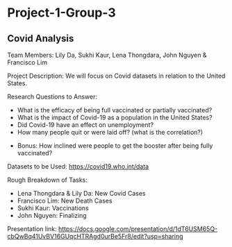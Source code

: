 # Project-1-Group-3
## Covid Analysis

Team Members: Lily Da, Sukhi Kaur, Lena Thongdara, John Nguyen & Francisco Lim

Project Description: We will focus on Covid datasets in relation to the United States. 

Research Questions to Answer: 
  - What is the efficacy of being full vaccinated or partially vaccinated?
  - What is the impact of Covid-19 as a population in the United States?
  - Did Covid-19 have an effect on unemployment?
  - How many people quit or were laid off? (what is the correlation?) 
  * Bonus: How inclined were people to get the booster after being fully vaccinated?

Datasets to be Used: https://covid19.who.int/data


Rough Breakdown of Tasks:
  - Lena Thongdara & Lily Da: New Covid Cases
  - Francisco Lim: New Death Cases
  - Sukhi Kaur: Vaccinations
  - John Nguyen: Finalizing

Presentation link: https://docs.google.com/presentation/d/1dT6USM65Q-cbQwBq41UvBV16GUqcHTRAgd0urBe5Fr8/edit?usp=sharing
